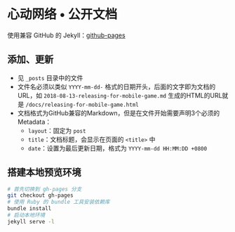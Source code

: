 # 心动网络 • 公开文档

使用兼容 GitHub 的 Jekyll：[github-pages](https://github.com/github/pages-gem/)

## 添加、更新

- 见 `_posts` 目录中的文件
- 文件名必须以类似 `YYYY-mm-dd-` 格式的日期开头，后面的文字即为文档的URL，如 `2018-08-13-releasing-for-mobile-game.md` 生成的HTML的URL就是 `/docs/releasing-for-mobile-game.html`
- 文档格式为GitHub兼容的Markdown，但是在文件开始需要声明3个必须的Metadata：
    - `layout`：固定为 `post`
    - `title`：文档标题，会显示在页面的 `<title>` 中
    - `date`：设置为最后更新日期，格式为 `YYYY-mm-dd HH:MM:DD +0800`

## 搭建本地预览环境

```bash
# 首先切换到 gh-pages 分支
git checkout gh-pages
# 使用 Ruby 的 bundle 工具安装依赖库
bundle install
# 启动本地环境
jekyll serve -l
```
